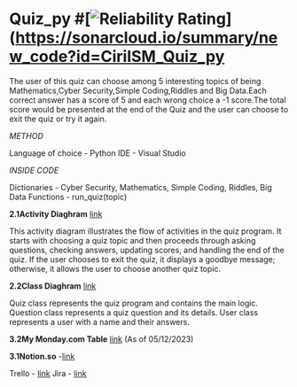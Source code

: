 # Quiz_py #[![Reliability Rating](https://sonarcloud.io/api/project_badges/measure?project=CirilSM_Quiz_py&metric=reliability_rating)](https://sonarcloud.io/summary/new_code?id=CirilSM_Quiz_py
The user of this quiz can choose among 5 interesting topics of being Mathematics,Cyber Security,Simple Coding,Riddles and Big Data.Each correct answer has a score of 5 and each wrong choice a -1 score.The total score would be presented at the end of the Quiz and the user can choose to exit the quiz or try it again.

*METHOD*

Language of choice - Python
IDE - Visual Studio

*INSIDE CODE*

Dictionaries - Cyber Security, Mathematics, Simple Coding, Riddles, Big Data
Functions - run_quiz(topic)


**2.1Activity Diaghram** [link](https://github.com/CirilSM/Quiz_py/blob/main/Activity%20Diaghram%20(Updated).png)

This activity diagram illustrates the flow of activities in the quiz program. It starts with choosing a quiz topic and then proceeds through asking questions, checking answers, updating scores, and handling the end of the quiz. If the user chooses to exit the quiz, it displays a goodbye message; otherwise, it allows the user to choose another quiz topic.

**2.2Class Diaghram** [link](https://github.com/CirilSM/Quiz_py/blob/main/Class%20Diaghram(updated).png)

Quiz class represents the quiz program and contains the main logic.
Question class represents a quiz question and its details.
User class represents a user with a name and their answers.

**3.2My Monday.com Table** [link](https://github.com/CirilSM/Quiz_py/blob/main/Monday%20com.png) (As of 05/12/2023)

**3.1Notion.so** -[link](https://wry-lamp-8a7.notion.site/Quiz-Program-7abd1dbe368640649303ea09d23d82cc?pvs=4)

Trello - [link](https://trello.com/invite/b/Bgu6AhXb/ATTI98901215374970c6e9f727dc23b4e33cB031ADDA/quiz)
Jira - [link](https://ciril2992000.atlassian.net/jira/software/projects/QUIZ/boards/3)

